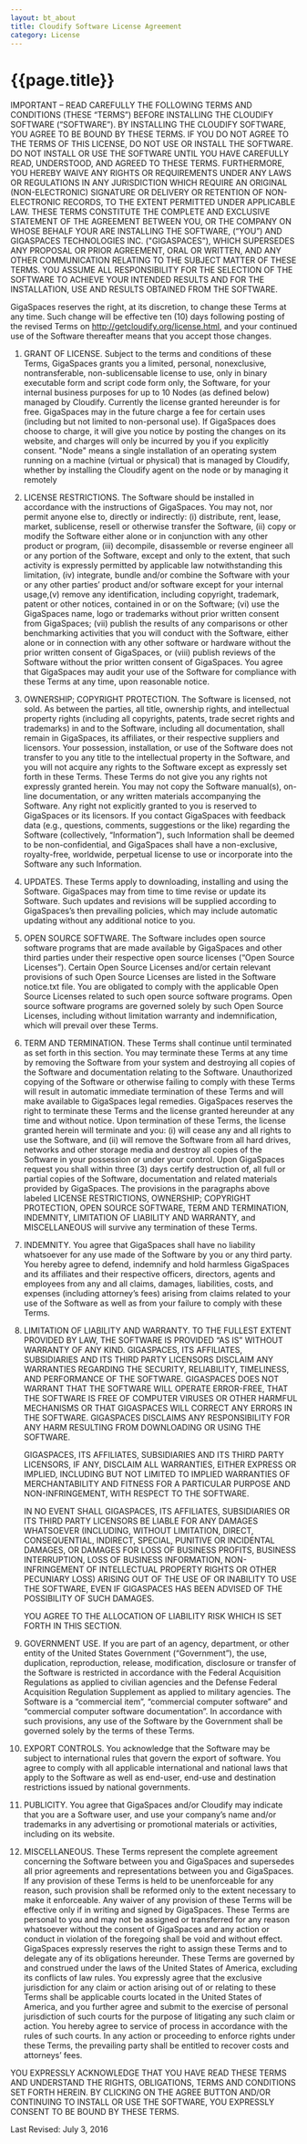 ```yaml
---
layout: bt_about
title: Cloudify Software License Agreement
category: License 
---
```


# {{page.title}}

IMPORTANT – READ CAREFULLY THE FOLLOWING TERMS AND CONDITIONS (THESE “TERMS”) BEFORE INSTALLING THE CLOUDIFY SOFTWARE (“SOFTWARE”). BY INSTALLING THE CLOUDIFY SOFTWARE, YOU AGREE TO BE BOUND BY THESE TERMS. IF YOU DO NOT AGREE TO THE TERMS OF THIS LICENSE, DO NOT USE OR INSTALL THE SOFTWARE. DO NOT INSTALL OR USE THE SOFTWARE UNTIL YOU HAVE CAREFULLY READ, UNDERSTOOD, AND AGREED TO THESE TERMS. FURTHERMORE, YOU HEREBY WAIVE ANY RIGHTS OR REQUIREMENTS UNDER ANY LAWS OR REGULATIONS IN ANY JURISDICTION WHICH REQUIRE AN ORIGINAL (NON-ELECTRONIC) SIGNATURE OR DELIVERY OR RETENTION OF NON-ELECTRONIC RECORDS, TO THE EXTENT PERMITTED UNDER APPLICABLE LAW.
THESE TERMS CONSTITUTE THE COMPLETE AND EXCLUSIVE STATEMENT OF THE AGREEMENT BETWEEN YOU, OR THE COMPANY ON WHOSE BEHALF YOUR ARE INSTALLING THE SOFTWARE, (“YOU”) AND GIGASPACES TECHNOLOGIES INC. ("GIGASPACES”), WHICH SUPERSEDES ANY PROPOSAL OR PRIOR AGREEMENT, ORAL OR WRITTEN, AND ANY OTHER COMMUNICATION RELATING TO THE SUBJECT MATTER OF THESE TERMS.
YOU ASSUME ALL RESPONSIBILITY FOR THE SELECTION OF THE SOFTWARE TO ACHIEVE YOUR INTENDED RESULTS AND FOR THE INSTALLATION, USE AND RESULTS OBTAINED FROM THE SOFTWARE.

GigaSpaces reserves the right, at its discretion, to change these Terms at any time. Such change will be effective ten (10) days following posting of the revised Terms on http://getcloudify.org/license.html, and your continued use of the Software thereafter means that you accept those changes.

1. GRANT OF LICENSE. Subject to the terms and conditions of these Terms, GigaSpaces grants you a limited, personal, nonexclusive, nontransferable, non-sublicensable license to use, only in binary executable form and script code form only, the Software, for your internal business purposes for up to 10 Nodes (as defined below) managed by Cloudify. Currently the license granted hereunder is for free. GigaSpaces may in the future charge a fee for certain uses (including but not limited to non-personal use). If GigaSpaces does choose to charge, it will give you notice by posting the changes on its website, and charges will only be incurred by you if you explicitly consent. "Node" means a single installation of an operating system running on a machine (virtual or physical) that is managed by Cloudify, whether by installing the Cloudify agent on the node or by managing it remotely 

2. LICENSE RESTRICTIONS. The Software should be installed in accordance with the instructions of GigaSpaces. You may not, nor permit anyone else to, directly or indirectly: (i) distribute, rent, lease, market, sublicense, resell or otherwise transfer the Software, (ii) copy or modify the Software either alone or in conjunction with any other product or program, (iii) decompile, disassemble or reverse engineer all or any portion of the Software, except and only to the extent, that such activity is expressly permitted by applicable law notwithstanding this limitation, (iv) integrate, bundle and/or combine the Software with your or any other parties’ product and/or software except for your internal usage,(v) remove any identification, including copyright, trademark, patent or other notices, contained in or on the Software; (vi) use the GigaSpaces name, logo or trademarks without prior written consent from GigaSpaces; (vii) publish the results of any comparisons or other benchmarking activities that you will conduct with the Software, either alone or in connection with any other software or hardware without the prior written consent of GigaSpaces, or (viii) publish reviews of the Software without the prior written consent of GigaSpaces. You agree that GigaSpaces may audit your use of the Software for compliance with these Terms at any time, upon reasonable notice.

3. OWNERSHIP; COPYRIGHT PROTECTION. The Software is licensed, not sold. As between the parties, all title, ownership rights, and intellectual property rights (including all copyrights, patents, trade secret rights and trademarks) in and to the Software, including all documentation, shall remain in GigaSpaces, its affiliates, or their respective suppliers and licensors. Your possession, installation, or use of the Software does not transfer to you any title to the intellectual property in the Software, and you will not acquire any rights to the Software except as expressly set forth in these Terms. These Terms do not give you any rights not expressly granted herein. You may not copy the Software manual(s), on-line documentation, or any written materials accompanying the Software. Any right not explicitly granted to you is reserved to GigaSpaces or its licensors.
If you contact GigaSpaces with feedback data (e.g., questions, comments, suggestions or the like) regarding the Software (collectively, “Information”), such Information shall be deemed to be non-confidential, and GigaSpaces shall have a non-exclusive, royalty-free, worldwide, perpetual license to use or incorporate into the Software any such Information.

4. UPDATES. These Terms apply to downloading, installing and using the Software. GigaSpaces may from time to time revise or update its Software. Such updates and revisions will be supplied according to GigaSpaces’s then prevailing policies, which may include automatic updating without any additional notice to you.

5. OPEN SOURCE SOFTWARE. The Software includes open source software programs that are made available by GigaSpaces and other third parties under their respective open source licenses (“Open Source Licenses”). Certain Open Source Licenses and/or certain relevant provisions of such Open Source Licenses are listed in the Software notice.txt file. You are obligated to comply with the applicable Open Source Licenses related to such open source software programs. Open source software programs are governed solely by such Open Source Licenses, including without limitation warranty and indemnification, which will prevail over these Terms.

6. TERM AND TERMINATION. These Terms shall continue until terminated as set forth in this section. You may terminate these Terms at any time by removing the Software from your system and destroying all copies of the Software and documentation relating to the Software. Unauthorized copying of the Software or otherwise failing to comply with these Terms will result in automatic immediate termination of these Terms and will make available to GigaSpaces legal remedies. GigaSpaces reserves the right to terminate these Terms and the license granted hereunder at any time and without notice. Upon termination of these Terms, the license granted herein will terminate and you: (i) will cease any and all rights to use the Software, and (ii) will remove the Software from all hard drives, networks and other storage media and destroy all copies of the Software in your possession or under your control. Upon GigaSpaces request you shall within three (3) days certify destruction of, all full or partial copies of the Software, documentation and related materials provided by GigaSpaces.
The provisions in the paragraphs above labeled LICENSE RESTRICTIONS, OWNERSHIP; COPYRIGHT PROTECTION, OPEN SOURCE SOFTWARE, TERM AND TERMINATION, INDEMNITY, LIMITATION OF LIABILITY AND WARRANTY, and MISCELLANEOUS will survive any termination of these Terms.

7. INDEMNITY. You agree that GigaSpaces shall have no liability whatsoever for any use made of the Software by you or any third party. You hereby agree to defend, indemnify and hold harmless GigaSpaces and its affiliates and their respective officers, directors, agents and employees from any and all claims, damages, liabilities, costs, and expenses (including attorney’s fees) arising from claims related to your use of the Software as well as from your failure to comply with these Terms.

8. LIMITATION OF LIABILITY AND WARRANTY. TO THE FULLEST EXTENT PROVIDED BY LAW, THE SOFTWARE IS PROVIDED “AS IS” WITHOUT WARRANTY OF ANY KIND. GIGASPACES, ITS AFFILIATES, SUBSIDIARIES AND ITS THIRD PARTY LICENSORS DISCLAIM ANY WARRANTIES REGARDING THE SECURITY, RELIABILITY, TIMELINESS, AND PERFORMANCE OF THE SOFTWARE. GIGASPACES DOES NOT WARRANT THAT THE SOFTWARE WILL OPERATE ERROR-FREE, THAT THE SOFTWARE IS FREE OF COMPUTER VIRUSES OR OTHER HARMFUL MECHANISMS OR THAT GIGASPACES WILL CORRECT ANY ERRORS IN THE SOFTWARE. GIGASPACES DISCLAIMS ANY RESPONSIBILITY FOR ANY HARM RESULTING FROM DOWNLOADING OR USING THE SOFTWARE.

    GIGASPACES, ITS AFFILIATES, SUBSIDIARIES AND ITS THIRD PARTY LICENSORS, IF ANY, DISCLAIM ALL WARRANTIES, EITHER EXPRESS OR IMPLIED, INCLUDING BUT NOT LIMITED TO IMPLIED WARRANTIES OF MERCHANTABILITY AND FITNESS FOR A PARTICULAR PURPOSE AND NON-INFRINGEMENT, WITH RESPECT TO THE SOFTWARE.

    IN NO EVENT SHALL GIGASPACES, ITS AFFILIATES, SUBSIDIARIES OR ITS THIRD PARTY LICENSORS BE LIABLE FOR ANY DAMAGES WHATSOEVER (INCLUDING, WITHOUT LIMITATION, DIRECT, CONSEQUENTIAL, INDIRECT, SPECIAL, PUNITIVE OR INCIDENTAL DAMAGES, OR DAMAGES FOR LOSS OF BUSINESS PROFITS, BUSINESS INTERRUPTION, LOSS OF BUSINESS INFORMATION, NON-INFRINGEMENT OF INTELLECTUAL PROPERTY RIGHTS OR OTHER PECUNIARY LOSS) ARISING OUT OF THE USE OF OR INABILITY TO USE THE SOFTWARE, EVEN IF GIGASPACES HAS BEEN ADVISED OF THE POSSIBILITY OF SUCH DAMAGES.

    YOU AGREE TO THE ALLOCATION OF LIABILITY RISK WHICH IS SET FORTH IN THIS SECTION.

9. GOVERNMENT USE. If you are part of an agency, department, or other entity of the United States Government (“Government”), the use, duplication, reproduction, release, modification, disclosure or transfer of the Software is restricted in accordance with the Federal Acquisition Regulations as applied to civilian agencies and the Defense Federal Acquisition Regulation Supplement as applied to military agencies. The Software is a “commercial item”, “commercial computer software” and “commercial computer software documentation”. In accordance with such provisions, any use of the Software by the Government shall be governed solely by the terms of these Terms.

10. EXPORT CONTROLS. You acknowledge that the Software may be subject to international rules that govern the export of software. You agree to comply with all applicable international and national laws that apply to the Software as well as end-user, end-use and destination restrictions issued by national governments.

11. PUBLICITY. You agree that GigaSpaces and/or Cloudify may indicate that you are a Software user, and use your company’s name and/or trademarks in any advertising or promotional materials or activities, including on its website.

12. MISCELLANEOUS. These Terms represent the complete agreement concerning the Software between you and GigaSpaces and supersedes all prior agreements and representations between you and GigaSpaces. If any provision of these Terms is held to be unenforceable for any reason, such provision shall be reformed only to the extent necessary to make it enforceable. Any waiver of any provision of these Terms will be effective only if in writing and signed by GigaSpaces. These Terms are personal to you and may not be assigned or transferred for any reason whatsoever without the consent of GigaSpaces and any action or conduct in violation of the foregoing shall be void and without effect. GigaSpaces expressly reserves the right to assign these Terms and to delegate any of its obligations hereunder. These Terms are governed by and construed under the laws of the United States of America, excluding its conflicts of law rules. You expressly agree that the exclusive jurisdiction for any claim or action arising out of or relating to these Terms shall be applicable courts located in the United States of America, and you further agree and submit to the exercise of personal jurisdiction of such courts for the purpose of litigating any such claim or action. You hereby agree to service of process in accordance with the rules of such courts. In any action or proceeding to enforce rights under these Terms, the prevailing party shall be entitled to recover costs and attorneys’ fees.

YOU EXPRESSLY ACKNOWLEDGE THAT YOU HAVE READ THESE TERMS AND UNDERSTAND THE RIGHTS, OBLIGATIONS, TERMS AND CONDITIONS SET FORTH HEREIN. BY CLICKING ON THE AGREE BUTTON AND/OR CONTINUING TO INSTALL OR USE THE SOFTWARE, YOU EXPRESSLY CONSENT TO BE BOUND BY THESE TERMS.

Last Revised: July 3, 2016
 

